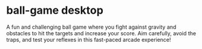 # ball-game desktop
A fun and challenging ball game where you fight against gravity and obstacles to hit the targets and increase your score. Aim carefully, avoid the traps, and test your reflexes in this fast-paced arcade experience!
